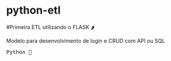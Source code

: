 # python-etl

#Primeira ETL utilizando o FLASK 🌶️

Modelo para desenvolvimento de login e CRUD com API ou SQL 

<kbd> Python 🐍
